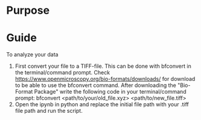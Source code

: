 # Purpose

# Guide
To analyze your data 
1. First convert your file to a TIFF-file. This can be done with bfconvert in the terminal/command prompt. Check https://www.openmicroscopy.org/bio-formats/downloads/ for download to be able to use the bfconvert command. 
   After downloading the "Bio-Format Package" write the following code in your terminal/command prompt: bfconvert <path/to/your/old_file.xyz> <path/to/new_file.tiff>
2. Open the ipynb in python and replace the initial file path with your .tiff file path and run the script. 
   
